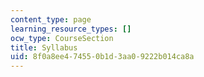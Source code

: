 ```yaml
---
content_type: page
learning_resource_types: []
ocw_type: CourseSection
title: Syllabus
uid: 8f0a8ee4-7455-0b1d-3aa0-9222b014ca8a
---
```

